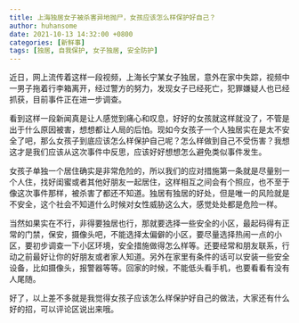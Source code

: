 ```yaml
---
title: 上海独居女子被杀害异地抛尸，女孩应该怎么样保护好自己？
author: huhansome
date: 2021-10-13 14:32:00 +0800
categories: [新鲜事]
tags: [独居, 自我保护, 女子独居, 安全防护]
---
```



近日，网上流传着这样一段视频，上海长宁某女子独居，意外在家中失踪，视频中一男子拖着行李箱离开，经过警方的努力，发现女子已经死亡，犯罪嫌疑人也已经抓获，目前事件正在进一步调查。

看到这样一段新闻真是让人感觉到痛心和叹息，好好的女孩就这样就没了，不管是出于什么原因被害，想想都让人局的后怕。现如今女孩子一个人独居实在是太不安全了吧，那么女孩子到底应该怎么样保护自己呢？怎么样做到自己不受伤害？我想这才是我们应该从这次事件中反思，应该好好想想怎么避免类似事件发生。

女孩子单独一个居住确实是非常危险的，所以我们的应对措施第一条就是尽量别一个人住，找好闺蜜或者其他好朋友一起居住，这样相互之间会有个照应，也不至于像这次事件那样，被杀害了都还不知道。独居有独居的好处，但是唯一的风险就是不安全，这个社会不知道什么时候对女性威胁这么大，感觉处处都是危险一样。

当然如果实在不行，非得要独居也行，那就要选择一些安全的小区，最起码得有正常的门禁，保安，摄像头吧，不能选择太偏僻的小区，要尽量选择热闹一点的小区，要初步调查一下小区环境，安全措施做得怎么样等。还要经常和朋友联系，行动之前最好让你的好朋友或者家人知道。另外在家里有条件的话可以安装一些安全设备，比如摄像头，报警器等等。回家的时候，不能低头看手机，也要看看有没有人尾随。

好了，以上差不多就是我觉得女孩子应该怎么样保护好自己的做法，大家还有什么好的招，可以评论区说出来哦。